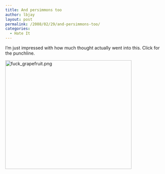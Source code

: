 ```yaml
---
title: And persimmons too
author: lbjay
layout: post
permalink: /2008/02/29/and-persimmons-too/
categories:
  - Hate It
---
```

<abbr class="unapi-id" title=""><!-- &nbsp; --></abbr> 

I&#8217;m just impressed with how much thought actually went into this. Click for the punchline.

[<img src="http://www.f00die.com/wp-content/uploads/2008/02/fuck_grapefruit.png" alt="fuck_grapefruit.png" height="344" width="400" />][1]

 [1]: http://xkcd.com/388/ "fuck_grapefruit.png"